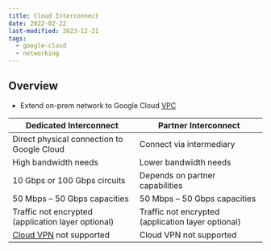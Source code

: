 ```yaml
---
title: Cloud Interconnect
date: 2022-02-22
last-modified: 2023-12-21
tags:
  - google-cloud
  - networking
---
```


## Overview

- Extend on-prem network to Google Cloud [VPC](notes/Google%20Cloud%20VPCs.md)

| Dedicated Interconnect                             | Partner Interconnect                               |
| -------------------------------------------------- | -------------------------------------------------- |
| Direct physical connection to Google Cloud         | Connect via intermediary                           |
| High bandwidth needs                               | Lower bandwidth needs                              |
| 10 Gbps or 100 Gbps circuits                       | Depends on partner capabilities                    |
| 50 Mbps – 50 Gbps capacities                       | 50 Mbps – 50 Gbps capacities                       |
| Traffic not encrypted (application layer optional) | Traffic not encrypted (application layer optional) |
| [Cloud VPN](notes/Cloud%20VPN.md) not supported    | Cloud VPN not supported                            |

